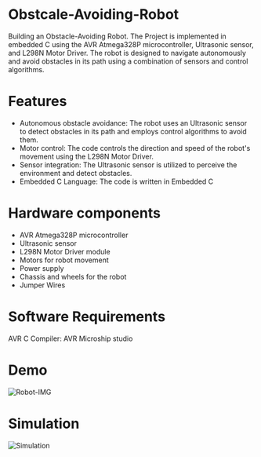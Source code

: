 # Obstcale-Avoiding-Robot
Building an Obstacle-Avoiding Robot.
The Project is implemented in embedded C using the AVR Atmega328P microcontroller, Ultrasonic sensor, and L298N Motor Driver. The robot is designed to navigate autonomously and avoid obstacles in its path using a combination of sensors and control algorithms.



# Features

* Autonomous obstacle avoidance: The robot uses an Ultrasonic sensor to detect obstacles in its path and employs control algorithms to avoid them.
* Motor control: The code controls the direction and speed of the robot's movement using the L298N Motor Driver.
* Sensor integration: The Ultrasonic sensor is utilized to perceive the environment and detect obstacles.
* Embedded C Language: The code is written in Embedded C


# Hardware components

* AVR Atmega328P microcontroller
* Ultrasonic sensor
* L298N Motor Driver module
* Motors for robot movement
* Power supply
* Chassis and wheels for the robot
* Jumper Wires

# Software Requirements

AVR C Compiler: AVR Microship studio 

# Demo
![Robot-IMG](https://github.com/alaaamoheb/Obstcale-Avoiding-Robot/assets/106888094/e1d949b0-2577-4045-858b-1af953a87b44)

# Simulation

![Simulation](https://github.com/alaaamoheb/Obstcale-Avoiding-Robot/assets/106888094/81cda9f1-b60f-4eca-bb69-8cf710cfbc56)

